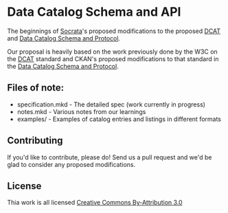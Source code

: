 # Data Catalog Schema and API

The beginnings of [Socrata](http://www.socrata)'s proposed modifications to the proposed [DCAT](http://www.w3.org/TR/vocab-dcat/) and [Data Catalog Schema and Protocol](http://spec.datacatalogs.org/).

Our proposal is heavily based on the work previously done by the W3C on the [DCAT](http://www.w3.org/TR/vocab-dcat/) standard and CKAN's proposed modifications to that standard in the [Data Catalog Schema and Protocol](http://spec.datacatalogs.org/).

## Files of note:

- specification.mkd - The detailed spec (work currently in progress)
- notes.mkd - Various notes from our learnings 
- examples/ - Examples of catalog entries and listings in different formats 

## Contributing

If you'd like to contribute, please do! Send us a pull request and we'd be glad to consider any proposed modifications.

## License

Thia work is all licensed [Creative Commons By-Attribution 3.0](http://creativecommons.org/licenses/by/3.0/legalcode)
